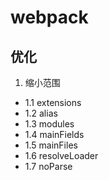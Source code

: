 # webpack

## 优化

1. 缩小范围
  - 1.1 extensions
  - 1.2 alias
  - 1.3 modules
  - 1.4 mainFields
  - 1.5 mainFiles
  - 1.6 resolveLoader
  - 1.7 noParse

